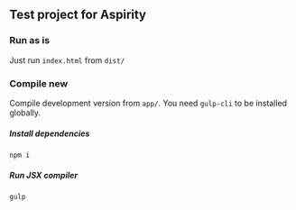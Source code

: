 ## Test project for Aspirity

### Run as is
Just run `index.html` from `dist/`

### Compile new
Compile development version from `app/`.
You need `gulp-cli` to be installed globally.

##### Install dependencies

`npm i`

##### Run JSX compiler

`gulp`